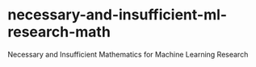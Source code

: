 # necessary-and-insufficient-ml-research-math
Necessary and Insufficient Mathematics for Machine Learning Research
